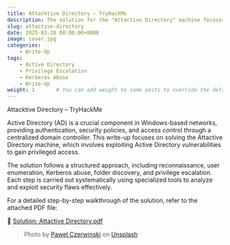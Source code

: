 ```yaml
---
title: Attacktive Directory – TryHackMe
description: The solution for the "Attactive Directory" machine focuses on exploiting vulnerabilities in Active Directory.
slug: attactive-directory
date: 2025-03-28 00:00:00+0000
image: cover.jpg
categories:
    - Write-Up
tags:
    - Active Directory
    - Privilege Escalation
    - Kerberos Abuse
    - Write-Up
weight: 1       # You can add weight to some posts to override the default sorting (date descending)
---
```


Attacktive Directory – TryHackMe

Active Directory (AD) is a crucial component in Windows-based networks, providing authentication, security policies, and access control through a centralized domain controller. This write-up focuses on solving the Attactive Directory machine, which involves exploiting Active Directory vulnerabilities to gain privileged access.

The solution follows a structured approach, including reconnaissance, user enumeration, Kerberos abuse, folder discovery, and privilege escalation. Each step is carried out systematically using specialized tools to analyze and exploit security flaws effectively.

For a detailed step-by-step walkthrough of the solution, refer to the attached PDF file:

📄 [Solution: Attactive Directory.pdf](/writeups/files/Attactive-Directory.pdf)


> Photo by [Pawel Czerwinski](https://unsplash.com/@pawel_czerwinski) on [Unsplash](https://unsplash.com/)